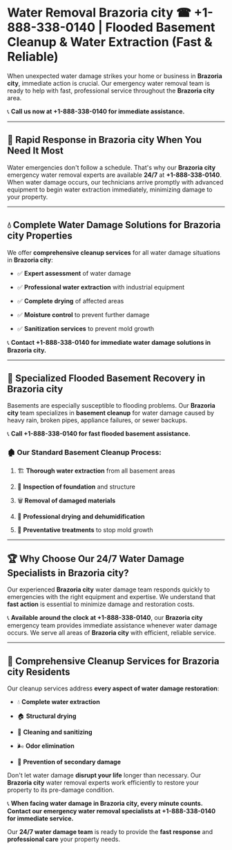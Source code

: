 # Water Removal Brazoria city ☎ +1-888-338-0140 | Flooded Basement Cleanup & Water Extraction (Fast & Reliable)

When unexpected water damage strikes your home or business in **Brazoria city**, immediate action is crucial. Our emergency water removal team is ready to help with fast, professional service throughout the **Brazoria city** area. 

📞 **Call us now at +1-888-338-0140 for immediate assistance.**
---
## 🚀 Rapid Response in Brazoria city When You Need It Most
Water emergencies don't follow a schedule. That's why our **Brazoria city** emergency water removal experts are available **24/7** at **+1-888-338-0140**. When water damage occurs, our technicians arrive promptly with advanced equipment to begin water extraction immediately, minimizing damage to your property.
---
## 💧 Complete Water Damage Solutions for Brazoria city Properties
We offer **comprehensive cleanup services** for all water damage situations in **Brazoria city**:
- ✅ **Expert assessment** of water damage  
- ✅ **Professional water extraction** with industrial equipment  
- ✅ **Complete drying** of affected areas  
- ✅ **Moisture control** to prevent further damage  
- ✅ **Sanitization services** to prevent mold growth  
📞 **Contact +1-888-338-0140 for immediate water damage solutions in Brazoria city.**
---
## 🌊 Specialized Flooded Basement Recovery in Brazoria city
Basements are especially susceptible to flooding problems. Our **Brazoria city** team specializes in **basement cleanup** for water damage caused by heavy rain, broken pipes, appliance failures, or sewer backups. 
📞 **Call +1-888-338-0140 for fast flooded basement assistance.**
### 🏚️ Our Standard Basement Cleanup Process:
1. 🏗️ **Thorough water extraction** from all basement areas  
2. 🔎 **Inspection of foundation** and structure  
3. 🗑️ **Removal of damaged materials**  
4. 💨 **Professional drying and dehumidification**  
5. 🚫 **Preventative treatments** to stop mold growth  
---
## 🏆 Why Choose Our 24/7 Water Damage Specialists in Brazoria city?
Our experienced **Brazoria city** water damage team responds quickly to emergencies with the right equipment and expertise. We understand that **fast action** is essential to minimize damage and restoration costs.
📞 **Available around the clock at +1-888-338-0140**, our **Brazoria city** emergency team provides immediate assistance whenever water damage occurs. We serve all areas of **Brazoria city** with efficient, reliable service.
---
## 🧹 Comprehensive Cleanup Services for Brazoria city Residents
Our cleanup services address **every aspect of water damage restoration**:
- 💧 **Complete water extraction**  
- 🏠 **Structural drying**  
- 🧼 **Cleaning and sanitizing**  
- 🌬️ **Odor elimination**  
- 🚫 **Prevention of secondary damage**  
Don't let water damage **disrupt your life** longer than necessary. Our **Brazoria city** water removal experts work efficiently to restore your property to its pre-damage condition.
📞 **When facing water damage in Brazoria city, every minute counts. Contact our emergency water removal specialists at +1-888-338-0140 for immediate service.**
Our **24/7 water damage team** is ready to provide the **fast response** and **professional care** your property needs.
